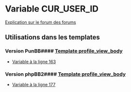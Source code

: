 # Variable CUR_USER_ID
[Explication sur le forum des forums](http://forum.forumactif.com/t294113-listing-des-variables#CUR_USER_ID)
## Utilisations dans les templates
### Version PunBB#### [Template profile_view_body](punbb/profile_view_body.md)
* [Variable à la ligne 163](../punbb/profile_view_body.tpl#L163)
### Version phpBB2#### [Template profile_view_body](subsilver/profile_view_body.md)
* [Variable à la ligne 177](../subsilver/profile_view_body.tpl#L177)